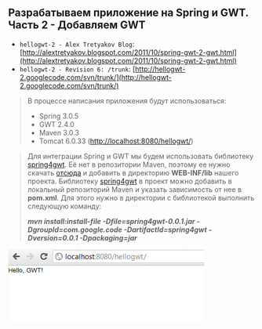 Разрабатываем приложение на Spring и GWT. Часть 2 - Добавляем GWT
-----------------------------------------------------------------
* `hellogwt-2 - Alex Tretyakov Blog`: [http://alextretyakov.blogspot.com/2011/10/spring-gwt-2-gwt.html](http://alextretyakov.blogspot.com/2011/10/spring-gwt-2-gwt.html)
* `hellogwt-2 - Revision 6: /trunk`: [http://hellogwt-2.googlecode.com/svn/trunk/](http://hellogwt-2.googlecode.com/svn/trunk/)
> В процессе написания приложения будут использоваться:
>
>- Spring 3.0.5
>- GWT 2.4.0
>- Maven 3.0.3
>- Tomcat 6.0.33 ([http://localhost:8080/hellogwt/](http://localhost:8080/hellogwt/))

>Для интеграции Spring и GWT мы будем использовать библиотеку [spring4gwt](http://code.google.com/p/spring4gwt/). Её нет в репозитории Maven, поэтому ее нужно скачать [отсюда](http://code.google.com/p/spring4gwt/downloads/list) и добавить в директорию **WEB-INF/lib** нашего проекта.
>Библиотеку [spring4gwt](http://code.google.com/p/spring4gwt/) в проект можно добавить в локальный репозиторий Maven и указать зависимость от нее в **pom.xml**. Для этого нужно в директории с библиотекой выполнить следующую команду:
>
>***mvn install:install-file -Dfile=spring4gwt-0.0.1.jar -DgroupId=com.google.code -DartifactId=spring4gwt -Dversion=0.0.1 -Dpackaging=jar***

![result.png](result.png)
